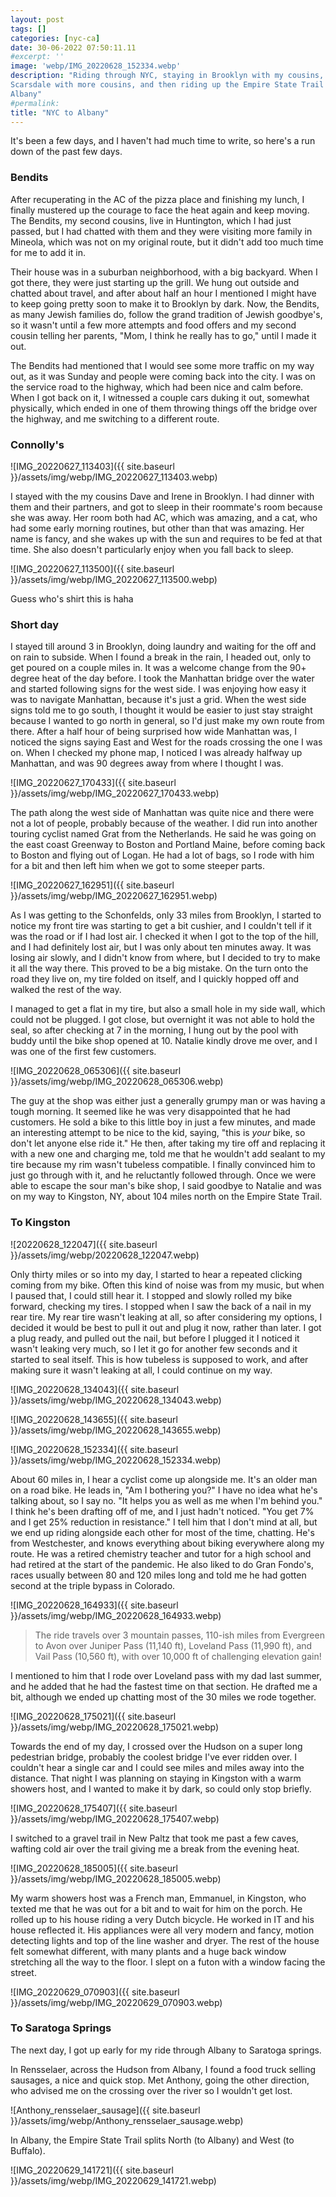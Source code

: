 ```yaml
---
layout: post
tags: []
categories: [nyc-ca]
date: 30-06-2022 07:50:11.11
#excerpt: ''
image: 'webp/IMG_20220628_152334.webp'
description: "Riding through NYC, staying in Brooklyn with my cousins,
Scarsdale with more cousins, and then riding up the Empire State Trail to
Albany"
#permalink:
title: "NYC to Albany"
---
```


It's been a few days, and I haven't had much time to write, so here's a run down of the past few days.

### Bendits

After recuperating in the AC of the pizza place and finishing my lunch, I finally mustered up the courage to face the heat again and keep moving. The Bendits, my second cousins, live in Huntington, which I had just passed, but I had chatted with them and they were visiting more family in Mineola, which was not on my original route, but it didn't add too much time for me to add it in.

Their house was in a suburban neighborhood, with a big backyard. When I got there, they were just starting up the grill. We hung out outside and chatted about travel, and after about half an hour I mentioned I might have to keep going pretty soon to make it to Brooklyn by dark. Now, the Bendits, as many Jewish families do, follow the grand tradition of Jewish goodbye's, so it wasn't until a few more attempts and food offers and my second cousin telling her parents, "Mom, I think he really has to go," until I made it out.

The Bendits had mentioned that I would see some more traffic on my way out, as it was Sunday and people were coming back into the city. I was on the service road to the highway, which had been nice and calm before. When I got back on it, I witnessed a couple cars duking it out, somewhat physically, which ended in one of them throwing things off the bridge over the highway, and me switching to a different route.

### Connolly's

![IMG_20220627_113403]({{ site.baseurl }}/assets/img/webp/IMG_20220627_113403.webp)

I stayed with the my cousins Dave and Irene in Brooklyn. I had dinner with them and their partners, and got to sleep in their roommate's room because she was away. Her room both had AC, which was amazing, and a cat, who had some early morning routines, but other than that was amazing. Her name is fancy, and she wakes up with the sun and requires to be fed at that time. She also doesn't particularly enjoy when you fall back to sleep.

![IMG_20220627_113500]({{ site.baseurl }}/assets/img/webp/IMG_20220627_113500.webp)

Guess who's shirt this is haha

### Short day

I stayed till around 3 in Brooklyn, doing laundry and waiting for the off and on rain to subside. When I found a break in the rain, I headed out, only to get poured on a couple miles in. It was a welcome change from the 90+ degree heat of the day before. I took the Manhattan bridge over the water and started following signs for the west side. I was enjoying how easy it was to navigate Manhattan, because it's just a grid. When the west side signs told me to go south, I thought it would be easier to just stay straight because I wanted to go north in general, so I'd just make my own route from there. After a half hour of being surprised how wide Manhattan was, I noticed the signs saying East and West for the roads crossing the one I was on. When I checked my phone map, I noticed I was already halfway up Manhattan, and was 90 degrees away from where I thought I was.

![IMG_20220627_170433]({{ site.baseurl }}/assets/img/webp/IMG_20220627_170433.webp)

The path along the west side of Manhattan was quite nice and there were not a lot of people, probably because of the weather. I did run into another touring cyclist named Grat from the Netherlands. He said he was going on the east coast Greenway to Boston and Portland Maine, before coming back to Boston and flying out of Logan. He had a lot of bags, so I rode with him for a bit and then left him when we got to some steeper parts.

![IMG_20220627_162951]({{ site.baseurl }}/assets/img/webp/IMG_20220627_162951.webp)

As I was getting to the Schonfelds, only 33 miles from Brooklyn, I started to notice my front tire was starting to get a bit cushier, and I couldn't tell if it was the road or if I had lost air. I checked it when I got to the top of the hill, and I had definitely lost air, but I was only about ten minutes away. It was losing air slowly, and I didn't know from where, but I decided to try to make it all the way there. This proved to be a big mistake. On the turn onto the road they live on, my tire folded on itself, and I quickly hopped off and walked the rest of the way.

I managed to get a flat in my tire, but also a small hole in my side wall, which could not be plugged. I got close, but overnight it was not able to hold the seal, so after checking at 7 in the morning, I hung out by the pool with buddy until the bike shop opened at 10. Natalie kindly drove me over, and I was one of the first few customers.

![IMG_20220628_065306]({{ site.baseurl }}/assets/img/webp/IMG_20220628_065306.webp)

The guy at the shop was either just a generally grumpy man or was having a tough morning. It seemed like he was very disappointed that he had customers. He sold a bike to this little boy in just a few minutes, and made an interesting attempt to be nice to the kid, saying, "this is *your* bike, so don't let anyone else ride it." He then, after taking my tire off and replacing it with a new one and charging me, told me that he wouldn't add sealant to my tire because my rim wasn't tubeless compatible. I finally convinced him to just go through with it, and he reluctantly followed through. Once we were able to escape the sour man's bike shop, I said goodbye to Natalie and was on my way to Kingston, NY, about 104 miles north on the Empire State Trail.

### To Kingston

![20220628_122047]({{ site.baseurl }}/assets/img/webp/20220628_122047.webp)

Only thirty miles or so into my day, I started to hear a repeated clicking coming from my bike. Often this kind of noise was from my music, but when I paused that, I could still hear it. I stopped and slowly rolled my bike forward, checking my tires. I stopped when I saw the back of a nail in my rear tire. My rear tire wasn't leaking at all, so after considering my options, I decided it would be best to pull it out and plug it now, rather than later. I got a plug ready, and pulled out the nail, but before I plugged it I noticed it wasn't leaking very much, so I let it go for another few seconds and it started to seal itself. This is how tubeless is supposed to work, and after making sure it wasn't leaking at all, I could continue on my way.

![IMG_20220628_134043]({{ site.baseurl }}/assets/img/webp/IMG_20220628_134043.webp)

![IMG_20220628_143655]({{ site.baseurl }}/assets/img/webp/IMG_20220628_143655.webp)

![IMG_20220628_152334]({{ site.baseurl }}/assets/img/webp/IMG_20220628_152334.webp)

About 60 miles in, I hear a cyclist come up alongside me. It's an older man on a road bike. He leads in, "Am I bothering you?" I have no idea what he's talking about, so I say no. "It helps you as well as me when I'm behind you." I think he's been drafting off of me, and I just hadn't noticed. "You get 7% and I get 25% reduction in resistance." I tell him that I don't mind at all, but we end up riding alongside each other for most of the time, chatting. He's from Westchester, and knows everything about biking everywhere along my route. He was a retired chemistry teacher and tutor for a high school and had retired at the start of the pandemic. He also liked to do Gran Fondo's, races usually between 80 and 120 miles long and told me he had gotten second at the triple bypass in Colorado.

![IMG_20220628_164933]({{ site.baseurl }}/assets/img/webp/IMG_20220628_164933.webp)

> The ride travels over 3 mountain passes, 110-ish miles from Evergreen to Avon over Juniper Pass (11,140 ft), Loveland Pass (11,990 ft), and Vail Pass (10,560 ft), with over 10,000 ft of challenging elevation gain!

I mentioned to him that I rode over Loveland pass with my dad last summer, and he added that he had the fastest time on that section. He drafted me a bit, although we ended up chatting most of the 30 miles we rode  together.

![IMG_20220628_175021]({{ site.baseurl }}/assets/img/webp/IMG_20220628_175021.webp)

Towards the end of my day, I crossed over the Hudson on a super long pedestrian bridge, probably the coolest bridge I've ever ridden over. I couldn't hear a single car and I could see miles and miles away into the distance. That night I was planning on staying in Kingston with a warm showers host, and I wanted to make it by dark, so could only stop briefly.

![IMG_20220628_175407]({{ site.baseurl }}/assets/img/webp/IMG_20220628_175407.webp)

I switched to a gravel trail in New Paltz that took me past a few caves, wafting cold air over the trail giving me a break from the evening heat.

![IMG_20220628_185005]({{ site.baseurl }}/assets/img/webp/IMG_20220628_185005.webp)

My warm showers host was a French man, Emmanuel, in Kingston, who texted me that he was out for a bit and to wait for him on the porch. He rolled up to his house riding a very Dutch bicycle. He worked in IT and his house reflected it. His appliances were all very modern and fancy, motion detecting lights and top of the line washer and dryer. The rest of the house felt somewhat different, with many plants and a huge back window stretching all the way to the floor. I slept on a futon with a window facing the street.

![IMG_20220629_070903]({{ site.baseurl }}/assets/img/webp/IMG_20220629_070903.webp)

### To Saratoga Springs

The next day, I got up early for my ride through Albany to Saratoga springs.

In Rensselaer, across the Hudson from Albany, I found a food truck selling sausages, a nice and quick stop. Met Anthony, going the other direction, who advised me on the crossing over the river so I wouldn't get lost.

![Anthony_rensselaer_sausage]({{ site.baseurl }}/assets/img/webp/Anthony_rensselaer_sausage.webp)

In Albany, the Empire State Trail splits North (to Albany) and West (to Buffalo).

![IMG_20220629_141721]({{ site.baseurl }}/assets/img/webp/IMG_20220629_141721.webp)
